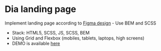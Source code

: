 # Dia landing page
Implement landing page according to [Figma design](https://www.figma.com/file/7qwsWggv9BAxMi2VPhBuPr/Air-(formerly-Dia)?node-id=9138%3A35) - Use BEM and SCSS
<ul>
  <li>Stack: HTML5, SCSS, JS, SCSS, BEM</li>
  <li>Using Grid and Flexbox (mobiles, tablets, laptops, high screens)</li>
  <li>DEMO is available <a href="https://Kandio16.github.io/layout_miami/">here</a></li>
</ul>

